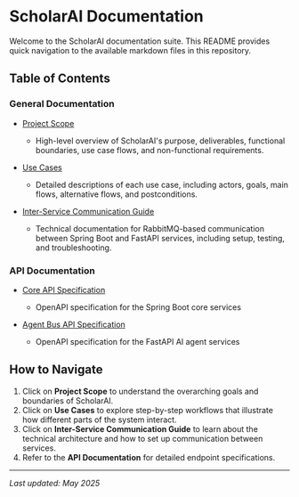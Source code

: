 # ScholarAI Documentation

Welcome to the ScholarAI documentation suite. This README provides quick navigation to the available markdown files in this repository.

## Table of Contents

### General Documentation

- [Project Scope](general-docs/scope.md)

  - High-level overview of ScholarAI's purpose, deliverables, functional boundaries, use case flows, and non-functional requirements.

- [Use Cases](general-docs/usecase.md)

  - Detailed descriptions of each use case, including actors, goals, main flows, alternative flows, and postconditions.

- [Inter-Service Communication Guide](general-docs/communication-guide.md)
  - Technical documentation for RabbitMQ-based communication between Spring Boot and FastAPI services, including setup, testing, and troubleshooting.

### API Documentation

- [Core API Specification](api-doc/CoreAPI.yaml)

  - OpenAPI specification for the Spring Boot core services

- [Agent Bus API Specification](api-doc/AgentBus.yaml)
  - OpenAPI specification for the FastAPI AI agent services

## How to Navigate

1. Click on **Project Scope** to understand the overarching goals and boundaries of ScholarAI.
2. Click on **Use Cases** to explore step-by-step workflows that illustrate how different parts of the system interact.
3. Click on **Inter-Service Communication Guide** to learn about the technical architecture and how to set up communication between services.
4. Refer to the **API Documentation** for detailed endpoint specifications.

---

_Last updated: May 2025_
